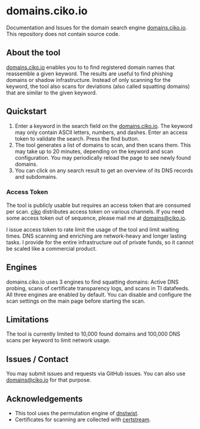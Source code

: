 # domains.ciko.io

Documentation and Issues for the domain search engine [domains.ciko.io](http://domains.ciko.io). This repository does not contain source code.

## About the tool
[domains.ciko.io](http://domains.ciko.io) enables you to to find registered domain names that reassemble a given keyword. The results are useful to find phishing domains or shadow infrastructure. Instead of only scanning for the keyword, the tool also scans for deviations (also called squatting domains) that are similar to the given keyword.

## Quickstart
1. Enter a keyword in the search field on the [domains.ciko.io](http://domains.ciko.io). The keyword may only contain ASCII letters, numbers, and dashes. Enter an access token to validate the search. Press the find button.
1. The tool generates a list of domains to scan, and then scans them. This may take up to 20 minutes, depending on the keyword and scan configuration. You may periodically reload the page to see newly found domains.
1. You can click on any search result to get an overview of its DNS records and subdomains.

### Access Token
The tool is publicly usable but requires an access token that are consumed per scan. [ciko](https://github.com/c1ko) distributes access token on various channels. If you need some access token out of sequence, please mail me at domains@ciko.io. 

I issue access token to rate limit the usage of the tool and limit waiting times. DNS scanning and enriching are network-heavy and longer lasting tasks. I provide for the entire infrastructure out of private funds, so it cannot be scaled like a commercial product.

## Engines
domains.ciko.io uses 3 engines to find squatting domains: Active DNS probing, scans of certificate transparency logs, and scans in TI datafeeds. All three engines are enabled by default. You can disable and configure the scan settings on the main page before starting the scan.

## Limitations
The tool is currently limited to 10,000 found domains and 100,000 DNS scans per keyword to limit network usage. 

## Issues / Contact
You may submit issues and requests via GitHub issues. You can also use domains@ciko.io for that purpose.

## Acknowledgements

- This tool uses the permutation engine of [dnstwist](https://github.com/elceef/dnstwist).
- Certificates for scanning are collected with [certstream](https://github.com/CaliDog/certstream-server).
